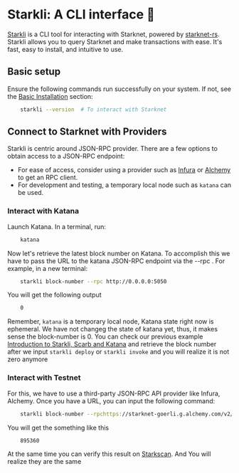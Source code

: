 # Starkli: A CLI interface 🚧

[Starkli](https://book.starkli.rs/) is a CLI tool for interacting with Starknet, powered by [starknet-rs](https://github.com/xJonathanLEI/starknet-rs).
Starkli allows you to query Starknet and make transactions with ease. It's fast, easy to install, and intuitive to use.

## Basic setup

Ensure the following commands run successfully on your system. If not, see the [Basic Installation](ch02-01-basic-installation.md) section:

```bash
    starkli --version  # To interact with Starknet
```

## Connect to Starknet with Providers

Starkli is centric around JSON-RPC provider. There are a few options to obtain access to a JSON-RPC endpoint:

- For ease of access, consider using a provider such as
[Infura](https://docs.infura.io/networks/starknet/how-to) or
[Alchemy](https://www.alchemy.com/starknet) to get an RPC client. 
- For development and testing, a temporary local node such as `katana` can be
used.

### Interact with Katana

Launch Katana. In a terminal, run:

```bash
    katana
```

Now let's retrieve the latest block number on Katana. To accomplish this we have to pass the URL to the katana JSON-RPC endpoint via the --rpc <URL>. For example, in a new terminal:

```bash
    starkli block-number --rpc http://0.0.0.0:5050
```

You will get the following output

```bash
    0
```

Remember, `katana` is a temporary local node, Katana state right now is ephemeral. We have not changeg the state of katana yet, thus, it makes sense the block-number is 0. You can check our previous example [Introduction to Starkli, Scarb and Katana](ch02-02-starkli-scarb-katana.md) and retrieve the block number after we input `starkli deploy` or `starkli invoke` and you will realize it is not zero anymore

### Interact with Testnet

For this, we have to use a third-party JSON-RPC API provider like Infura, Alchemy. Once you have a URL, you can input the following command:
```bash
    starkli block-number --rpchttps://starknet-goerli.g.alchemy.com/v2/V0WI...
```
You will get the something like this

```bash
    895360
```

At the same time you can verify this result on [Starkscan](https://testnet.starkscan.co/). And You will realize they are the same
